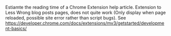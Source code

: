 Estiamte the reading time of a Chrome Extension help article.
Extension to Less Wrong blog posts pages, does not quite work (Only display when page reloaded, possible site error rather than script bugs).
See https://developer.chrome.com/docs/extensions/mv3/getstarted/development-basics/
